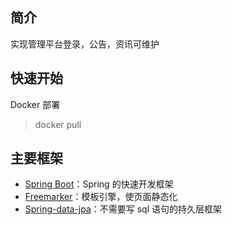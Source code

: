 ## 简介
实现管理平台登录，公告，资讯可维护

## 快速开始
Docker 部署

> docker pull  


## 主要框架
- [Spring Boot](https://github.com/spring-projects/spring-boot)：Spring 的快速开发框架
- [Freemarker](https://freemarker.apache.org/)：模板引擎，使页面静态化
- [Spring-data-jpa](https://github.com/spring-projects/spring-data-jpa.git)：不需要写 sql 语句的持久层框架